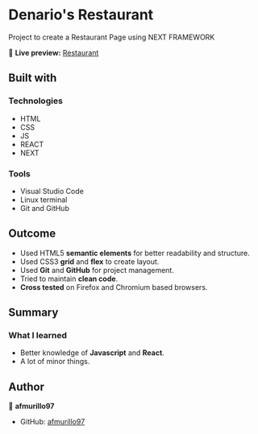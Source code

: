 # Denario's Restaurant

Project to create a Restaurant Page using NEXT FRAMEWORK

🔗 **Live preview:** [Restaurant](https://localhost:3000)

## Built with

### Technologies

- HTML
- CSS
- JS
- REACT
- NEXT

### Tools

- Visual Studio Code
- Linux terminal
- Git and GitHub

## Outcome

- Used HTML5 **semantic elements** for better readability and structure.
- Used CSS3 **grid** and **flex** to create layout.
- Used **Git** and **GitHub** for project management.
- Tried to maintain **clean code**.
- **Cross tested** on Firefox and Chromium based browsers.

## Summary

### What I learned

- Better knowledge of **Javascript** and **React**.
- A lot of minor things.

## Author

👤 **afmurillo97**

- GitHub: [afmurillo97](https://github.com/afmurillo97)
